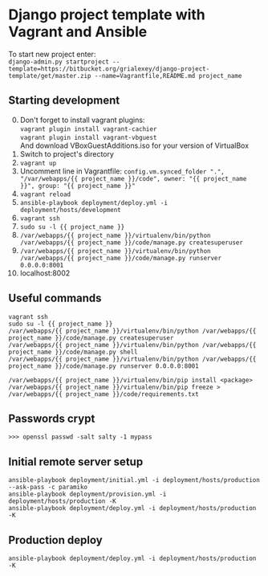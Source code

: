 Django project template with Vagrant and Ansible 
================================================

To start new project enter:  
`django-admin.py startproject --template=https://bitbucket.org/grialexey/django-project-template/get/master.zip --name=Vagrantfile,README.md project_name`


Starting development
--------------------
0. Don't forget to install vagrant plugins:  
   `vagrant plugin install vagrant-cachier`  
   `vagrant plugin install vagrant-vbguest`  
   And download VBoxGuestAdditions.iso for your version of VirtualBox
1. Switch to project's directory
2. `vagrant up`
3. Uncomment line in Vagrantfile: 
   `config.vm.synced_folder ".", "/var/webapps/{{ project_name }}/code", owner: "{{ project_name }}", group: "{{ project_name }}"`
4. `vagrant reload`
5. `ansible-playbook deployment/deploy.yml -i deployment/hosts/development`
6. `vagrant ssh`
7. `sudo su -l {{ project_name }}`
8. `/var/webapps/{{ project_name }}/virtualenv/bin/python /var/webapps/{{ project_name }}/code/manage.py createsuperuser`
9. `/var/webapps/{{ project_name }}/virtualenv/bin/python /var/webapps/{{ project_name }}/code/manage.py runserver 0.0.0.0:8001`
10. localhost:8002

Useful commands
---------------
`vagrant ssh`  
`sudo su -l {{ project_name }}`  
`/var/webapps/{{ project_name }}/virtualenv/bin/python /var/webapps/{{ project_name }}/code/manage.py createsuperuser`  
`/var/webapps/{{ project_name }}/virtualenv/bin/python /var/webapps/{{ project_name }}/code/manage.py shell`  
`/var/webapps/{{ project_name }}/virtualenv/bin/python /var/webapps/{{ project_name }}/code/manage.py runserver 0.0.0.0:8001`  

`/var/webapps/{{ project_name }}/virtualenv/bin/pip install <package>`  
`/var/webapps/{{ project_name }}/virtualenv/bin/pip freeze > /var/webapps/{{ project_name }}/code/requirements.txt`

Passwords crypt
---------------
`>>> openssl passwd -salt salty -1 mypass`


Initial remote server setup
---------------------------
`ansible-playbook deployment/initial.yml -i deployment/hosts/production --ask-pass -c paramiko`  
`ansible-playbook deployment/provision.yml -i deployment/hosts/production -K`  
`ansible-playbook deployment/deploy.yml -i deployment/hosts/production -K`


Production deploy
-----------------
`ansible-playbook deployment/deploy.yml -i deployment/hosts/production -K`